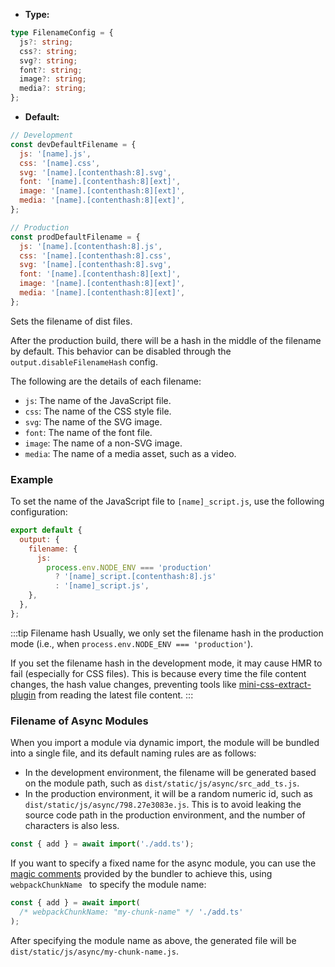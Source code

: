 - **Type:**

```ts
type FilenameConfig = {
  js?: string;
  css?: string;
  svg?: string;
  font?: string;
  image?: string;
  media?: string;
};
```

- **Default:**

```js
// Development
const devDefaultFilename = {
  js: '[name].js',
  css: '[name].css',
  svg: '[name].[contenthash:8].svg',
  font: '[name].[contenthash:8][ext]',
  image: '[name].[contenthash:8][ext]',
  media: '[name].[contenthash:8][ext]',
};

// Production
const prodDefaultFilename = {
  js: '[name].[contenthash:8].js',
  css: '[name].[contenthash:8].css',
  svg: '[name].[contenthash:8].svg',
  font: '[name].[contenthash:8][ext]',
  image: '[name].[contenthash:8][ext]',
  media: '[name].[contenthash:8][ext]',
};
```

Sets the filename of dist files.

After the production build, there will be a hash in the middle of the filename by default. This behavior can be disabled through the `output.disableFilenameHash` config.

The following are the details of each filename:

- `js`: The name of the JavaScript file.
- `css`: The name of the CSS style file.
- `svg`: The name of the SVG image.
- `font`: The name of the font file.
- `image`: The name of a non-SVG image.
- `media`: The name of a media asset, such as a video.

### Example

To set the name of the JavaScript file to `[name]_script.js`, use the following configuration:

```js
export default {
  output: {
    filename: {
      js:
        process.env.NODE_ENV === 'production'
          ? '[name]_script.[contenthash:8].js'
          : '[name]_script.js',
    },
  },
};
```

:::tip Filename hash
Usually, we only set the filename hash in the production mode (i.e., when `process.env.NODE_ENV === 'production'`).

If you set the filename hash in the development mode, it may cause HMR to fail (especially for CSS files). This is because every time the file content changes, the hash value changes, preventing tools like [mini-css-extract-plugin](https://npmjs.com/package/mini-css-extract-plugin) from reading the latest file content.
:::

### Filename of Async Modules

When you import a module via dynamic import, the module will be bundled into a single file, and its default naming rules are as follows:

- In the development environment, the filename will be generated based on the module path, such as `dist/static/js/async/src_add_ts.js`.
- In the production environment, it will be a random numeric id, such as `dist/static/js/async/798.27e3083e.js`. This is to avoid leaking the source code path in the production environment, and the number of characters is also less.

```js title="src/index.ts"
const { add } = await import('./add.ts');
```

If you want to specify a fixed name for the async module, you can use the [magic comments](https://webpack.js.org/api/module-methods/#magic-comments) provided by the bundler to achieve this, using `webpackChunkName ` to specify the module name:

```js title="src/index.ts"
const { add } = await import(
  /* webpackChunkName: "my-chunk-name" */ './add.ts'
);
```

After specifying the module name as above, the generated file will be `dist/static/js/async/my-chunk-name.js`.
